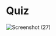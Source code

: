 # Quiz


![Screenshot (27)](https://github.com/kajal1707/Quiz/assets/97467080/e7f9f3b7-e37a-4242-9eaf-f838155a4255)



